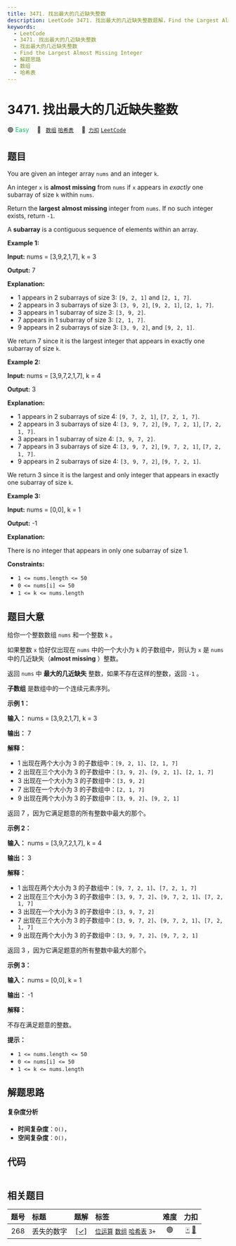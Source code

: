 ```yaml
---
title: 3471. 找出最大的几近缺失整数
description: LeetCode 3471. 找出最大的几近缺失整数题解，Find the Largest Almost Missing Integer，包含解题思路、复杂度分析以及完整的 JavaScript 代码实现。
keywords:
  - LeetCode
  - 3471. 找出最大的几近缺失整数
  - 找出最大的几近缺失整数
  - Find the Largest Almost Missing Integer
  - 解题思路
  - 数组
  - 哈希表
---
```


# 3471. 找出最大的几近缺失整数

🟢 <font color=#15bd66>Easy</font>&emsp; 🔖&ensp; [`数组`](/tag/array.md) [`哈希表`](/tag/hash-table.md)&emsp; 🔗&ensp;[`力扣`](https://leetcode.cn/problems/find-the-largest-almost-missing-integer) [`LeetCode`](https://leetcode.com/problems/find-the-largest-almost-missing-integer)

## 题目

You are given an integer array `nums` and an integer `k`.

An integer `x` is **almost missing** from `nums` if `x` appears in _exactly_
one subarray of size `k` within `nums`.

Return the **largest** **almost missing** integer from `nums`. If no such
integer exists, return `-1`.

A **subarray** is a contiguous sequence of elements within an array.



**Example 1:**

**Input:** nums = [3,9,2,1,7], k = 3

**Output:** 7

**Explanation:**

  * 1 appears in 2 subarrays of size 3: `[9, 2, 1]` and `[2, 1, 7]`.
  * 2 appears in 3 subarrays of size 3: `[3, 9, 2]`, `[9, 2, 1]`, `[2, 1, 7]`.
  * 3 appears in 1 subarray of size 3: `[3, 9, 2]`.
  * 7 appears in 1 subarray of size 3: `[2, 1, 7]`.
  * 9 appears in 2 subarrays of size 3: `[3, 9, 2]`, and `[9, 2, 1]`.

We return 7 since it is the largest integer that appears in exactly one
subarray of size `k`.

**Example 2:**

**Input:** nums = [3,9,7,2,1,7], k = 4

**Output:** 3

**Explanation:**

  * 1 appears in 2 subarrays of size 4: `[9, 7, 2, 1]`, `[7, 2, 1, 7]`.
  * 2 appears in 3 subarrays of size 4: `[3, 9, 7, 2]`, `[9, 7, 2, 1]`, `[7, 2, 1, 7]`.
  * 3 appears in 1 subarray of size 4: `[3, 9, 7, 2]`.
  * 7 appears in 3 subarrays of size 4: `[3, 9, 7, 2]`, `[9, 7, 2, 1]`, `[7, 2, 1, 7]`.
  * 9 appears in 2 subarrays of size 4: `[3, 9, 7, 2]`, `[9, 7, 2, 1]`.

We return 3 since it is the largest and only integer that appears in exactly
one subarray of size `k`.

**Example 3:**

**Input:** nums = [0,0], k = 1

**Output:** -1

**Explanation:**

There is no integer that appears in only one subarray of size 1.



**Constraints:**

  * `1 <= nums.length <= 50`
  * `0 <= nums[i] <= 50`
  * `1 <= k <= nums.length`


## 题目大意

给你一个整数数组 `nums` 和一个整数 `k` 。

如果整数 `x` 恰好仅出现在 `nums` 中的一个大小为 `k` 的子数组中，则认为 `x` 是 `nums` 中的几近缺失（**almost
missing** ）整数。

返回 `nums` 中 **最大的几近缺失** 整数，如果不存在这样的整数，返回 `-1` 。

**子数组** 是数组中的一个连续元素序列。



**示例 1：**

**输入：** nums = [3,9,2,1,7], k = 3

**输出：** 7

**解释：**

  * 1 出现在两个大小为 3 的子数组中：`[9, 2, 1]`、`[2, 1, 7]`
  * 2 出现在三个大小为 3 的子数组中：`[3, 9, 2]`、`[9, 2, 1]`、`[2, 1, 7]`
  * 3 出现在一个大小为 3 的子数组中：`[3, 9, 2]`
  * 7 出现在一个大小为 3 的子数组中：`[2, 1, 7]`
  * 9 出现在两个大小为 3 的子数组中：`[3, 9, 2]`、`[9, 2, 1]`

返回 7 ，因为它满足题意的所有整数中最大的那个。

**示例 2：**

**输入：** nums = [3,9,7,2,1,7], k = 4

**输出：** 3

**解释：**

  * 1 出现在两个大小为 3 的子数组中：`[9, 7, 2, 1]`、`[7, 2, 1, 7]`
  * 2 出现在三个大小为 3 的子数组中：`[3, 9, 7, 2]`、`[9, 7, 2, 1]`、`[7, 2, 1, 7]`
  * 3 出现在一个大小为 3 的子数组中：`[3, 9, 7, 2]`
  * 7 出现在三个大小为 3 的子数组中：`[3, 9, 7, 2]`、`[9, 7, 2, 1]`、`[7, 2, 1, 7]`
  * 9 出现在两个大小为 3 的子数组中：`[3, 9, 7, 2]`、`[9, 7, 2, 1]`

返回 3 ，因为它满足题意的所有整数中最大的那个。

**示例 3：**

**输入：** nums = [0,0], k = 1

**输出：** -1

**解释：**

不存在满足题意的整数。



**提示：**

  * `1 <= nums.length <= 50`
  * `0 <= nums[i] <= 50`
  * `1 <= k <= nums.length`


## 解题思路

#### 复杂度分析

- **时间复杂度**：`O()`，
- **空间复杂度**：`O()`，

## 代码

```javascript

```

## 相关题目

<!-- prettier-ignore -->
| 题号 | 标题 | 题解 | 标签 | 难度 | 力扣 |
| :------: | :------ | :------: | :------ | :------: | :------: |
| 268 | 丢失的数字 | [[✓]](/problem/0268.md) |  [`位运算`](/tag/bit-manipulation.md) [`数组`](/tag/array.md) [`哈希表`](/tag/hash-table.md) `3+` | 🟢 | [🀄️](https://leetcode.cn/problems/missing-number) [🔗](https://leetcode.com/problems/missing-number) |